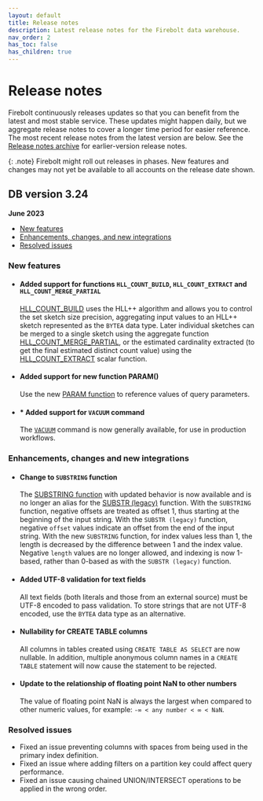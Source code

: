 ```yaml
---
layout: default
title: Release notes
description: Latest release notes for the Firebolt data warehouse.
nav_order: 2
has_toc: false
has_children: true
---
```


# Release notes

Firebolt continuously releases updates so that you can benefit from the latest and most stable service. These updates might happen daily, but we aggregate release notes to cover a longer time period for easier reference. The most recent release notes from the latest version are below. See the [Release notes archive](../release-notes/release-notes-archive.md) for earlier-version release notes.

{: .note}
Firebolt might roll out releases in phases. New features and changes may not yet be available to all accounts on the release date shown.


## DB version 3.24
**June 2023**

* [New features](#new-features)
* [Enhancements, changes, and new integrations](#enhancements-changes-and-new-integrations)
* [Resolved issues](#resolved-issues)
  
### New features

* #### <!--- FIR-18691 —--> **Added support for functions `HLL_COUNT_BUILD`, `HLL_COUNT_EXTRACT` and `HLL_COUNT_MERGE_PARTIAL`**

  [HLL_COUNT_BUILD](../sql-reference/functions-reference/hll-count-build.md) uses the HLL++ algorithm and allows you to control the set sketch size precision, aggregating input values to an HLL++ sketch represented as the `BYTEA` data type. Later individual sketches can be merged to a single sketch using the aggregate function [HLL_COUNT_MERGE_PARTIAL](../sql-reference/functions-reference/hll-count-merge-partial.md), or the estimated cardinality extracted (to get the final estimated distinct count value) using the [HLL_COUNT_EXTRACT](../sql-reference/functions-reference/hll-count-extract.md) scalar function.

* #### <!--- FIR-21223 ---> **Added support for new function PARAM()**

  Use the new [PARAM function]() to reference values of query parameters. 

* #### * **Added support for `VACUUM` command**

  The [`VACUUM`](../sql-reference/commands/vacuum.md) command is now generally available, for use in production workflows. 

### Enhancements, changes and new integrations

* #### <!--- FIR-18869 ---> Change to `SUBSTRING` function

  The [SUBSTRING function](../sql-reference/functions-reference/substr.md) with updated behavior is now available and is no longer an alias for the [SUBSTR (legacy)](../sql-reference/functions-reference/substr.md) function. With the `SUBSTRING` function, negative offsets are treated as offset 1, thus starting at the beginning of the input string. With the `SUBSTR (legacy)` function, negative `offset` values indicate an offset from the end of the input string. With the new `SUBSTRING` function, for index values less than 1, the length is decreased by the difference between 1 and the index value. Negative `length` values are no longer allowed, and indexing is now 1-based, rather than 0-based as with the `SUBSTR (legacy)` function.

* #### <!--- FIR-22195 ---> Added UTF-8 validation for text fields

  All text fields (both literals and those from an external source) must be UTF-8 encoded to pass validation. To store strings that are not UTF-8 encoded, use the `BYTEA` data type as an alternative. 

* #### <!--- FIR-22642 --->  Nullability for CREATE TABLE columns

  All columns in tables created using `CREATE TABLE AS SELECT` are now nullable. In addition, multiple anonymous column names in a `CREATE TABLE` statement will now cause the statement to be rejected.

* #### <!--- FIR-23522 ---> Update to the relationship of floating point NaN to other numbers

  The value of floating point NaN is always the largest when compared to other numeric values, for example: 
  `-∞ < any number < ∞ < NaN`.

### Resolved issues

* <!--- FIR-24007 ---> Fixed an issue preventing columns with spaces from being used in the primary index definition.

* <!--- FIR-23842 ---> Fixed an issue where adding filters on a partition key could affect query performance.

* <!--- FIR-22286 ---> Fixed an issue causing chained UNION/INTERSECT operations to be applied in the wrong order.
